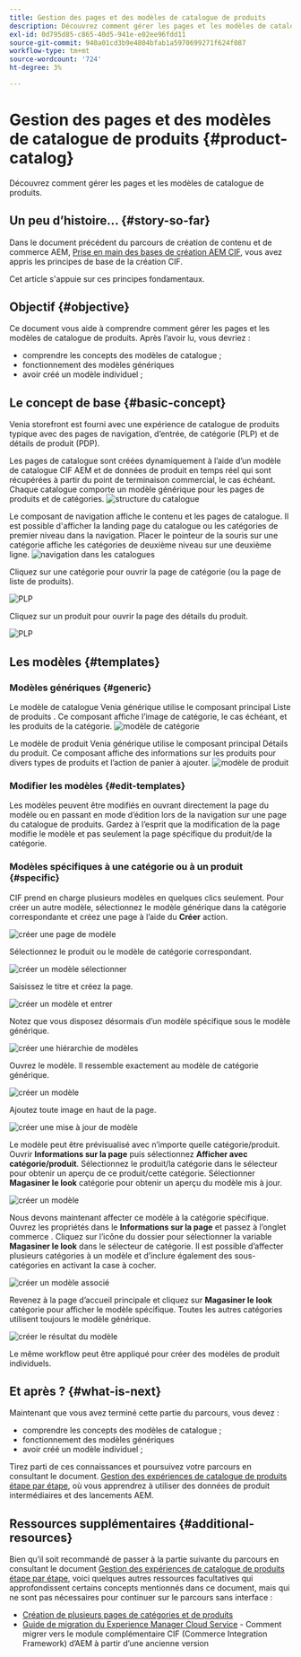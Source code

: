 ```yaml
---
title: Gestion des pages et des modèles de catalogue de produits
description: Découvrez comment gérer les pages et les modèles de catalogue de produits
exl-id: 0d795d85-c865-40d5-941e-e02ee96fdd11
source-git-commit: 940a01cd3b9e4804bfab1a5970699271f624f087
workflow-type: tm+mt
source-wordcount: '724'
ht-degree: 3%

---
```


# Gestion des pages et des modèles de catalogue de produits {#product-catalog}

Découvrez comment gérer les pages et les modèles de catalogue de produits.

## Un peu d’histoire...  {#story-so-far}

Dans le document précédent du parcours de création de contenu et de commerce AEM, [Prise en main des bases de création AEM CIF](getting-started.md), vous avez appris les principes de base de la création CIF.

Cet article s&#39;appuie sur ces principes fondamentaux.

## Objectif {#objective}

Ce document vous aide à comprendre comment gérer les pages et les modèles de catalogue de produits. Après l’avoir lu, vous devriez :

* comprendre les concepts des modèles de catalogue ;
* fonctionnement des modèles génériques
* avoir créé un modèle individuel ;

## Le concept de base {#basic-concept}

Venia storefront est fourni avec une expérience de catalogue de produits typique avec des pages de navigation, d’entrée, de catégorie (PLP) et de détails de produit (PDP).

Les pages de catalogue sont créées dynamiquement à l’aide d’un modèle de catalogue CIF AEM et de données de produit en temps réel qui sont récupérées à partir du point de terminaison commercial, le cas échéant. Chaque catalogue comporte un modèle générique pour les pages de produits et de catégories.
![structure du catalogue](assets/catalog-structure.png)

Le composant de navigation affiche le contenu et les pages de catalogue. Il est possible d&#39;afficher la landing page du catalogue ou les catégories de premier niveau dans la navigation. Placer le pointeur de la souris sur une catégorie affiche les catégories de deuxième niveau sur une deuxième ligne.
![navigation dans les catalogues](assets/catalog-navigation.png)

Cliquez sur une catégorie pour ouvrir la page de catégorie (ou la page de liste de produits).

![PLP](assets/catalog-plp.png)

Cliquez sur un produit pour ouvrir la page des détails du produit.

![PLP](assets/catalog-pdp.png)

## Les modèles {#templates}

### Modèles génériques {#generic}

Le modèle de catalogue Venia générique utilise le composant principal Liste de produits . Ce composant affiche l’image de catégorie, le cas échéant, et les produits de la catégorie.
![modèle de catégorie](assets/category-template.png)

Le modèle de produit Venia générique utilise le composant principal Détails du produit. Ce composant affiche des informations sur les produits pour divers types de produits et l’action de panier à ajouter.
![modèle de produit](assets/product-template.png)

### Modifier les modèles {#edit-templates}

Les modèles peuvent être modifiés en ouvrant directement la page du modèle ou en passant en mode d’édition lors de la navigation sur une page du catalogue de produits. Gardez à l’esprit que la modification de la page modifie le modèle et pas seulement la page spécifique du produit/de la catégorie.

### Modèles spécifiques à une catégorie ou à un produit {#specific}

CIF prend en charge plusieurs modèles en quelques clics seulement. Pour créer un autre modèle, sélectionnez le modèle générique dans la catégorie correspondante et créez une page à l’aide du **Créer** action.

![créer une page de modèle](assets/create-template-page.png)

Sélectionnez le produit ou le modèle de catégorie correspondant.

![créer un modèle sélectionner](assets/create-template-select.png)

Saisissez le titre et créez la page.

![créer un modèle et entrer](assets/create-template-enter.png)

Notez que vous disposez désormais d’un modèle spécifique sous le modèle générique.

![créer une hiérarchie de modèles](assets/create-template-hierachry.png)

Ouvrez le modèle. Il ressemble exactement au modèle de catégorie générique.

![créer un modèle](assets/create-template-new.png)

Ajoutez toute image en haut de la page.

![créer une mise à jour de modèle](assets/create-template-update.png)

Le modèle peut être prévisualisé avec n’importe quelle catégorie/produit. Ouvrir **Informations sur la page** puis sélectionnez **Afficher avec catégorie/produit**. Sélectionnez le produit/la catégorie dans le sélecteur pour obtenir un aperçu de ce produit/cette catégorie. Sélectionner **Magasiner le look** catégorie pour obtenir un aperçu du modèle mis à jour.

![créer un modèle ](assets/create-template-picker.png)

Nous devons maintenant affecter ce modèle à la catégorie spécifique. Ouvrez les propriétés dans le **Informations sur la page** et passez à l’onglet commerce . Cliquez sur l’icône du dossier pour sélectionner la variable **Magasiner le look** dans le sélecteur de catégorie. Il est possible d’affecter plusieurs catégories à un modèle et d’inclure également des sous-catégories en activant la case à cocher.

![créer un modèle associé](assets/create-template-associate.png)

Revenez à la page d’accueil principale et cliquez sur **Magasiner le look** catégorie pour afficher le modèle spécifique. Toutes les autres catégories utilisent toujours le modèle générique.

![créer le résultat du modèle](assets/create-template-result.png)

Le même workflow peut être appliqué pour créer des modèles de produit individuels.

## Et après ? {#what-is-next}

Maintenant que vous avez terminé cette partie du parcours, vous devez :

* comprendre les concepts des modèles de catalogue ;
* fonctionnement des modèles génériques
* avoir créé un modèle individuel ;

Tirez parti de ces connaissances et poursuivez votre parcours en consultant le document. [Gestion des expériences de catalogue de produits étape par étape](staged-catalog.md), où vous apprendrez à utiliser des données de produit intermédiaires et des lancements AEM.

## Ressources supplémentaires {#additional-resources}

Bien qu’il soit recommandé de passer à la partie suivante du parcours en consultant le document [Gestion des expériences de catalogue de produits étape par étape](staged-catalog.md), voici quelques autres ressources facultatives qui approfondissent certains concepts mentionnés dans ce document, mais qui ne sont pas nécessaires pour continuer sur le parcours sans interface :

* [Création de plusieurs pages de catégories et de produits](/help/commerce-cloud/authoring/multi-template-usage.md)
* [Guide de migration du Experience Manager Cloud Service](/help/commerce-cloud/migration.md) - Comment migrer vers le module complémentaire CIF (Commerce Integration Framework) d’AEM à partir d’une ancienne version
